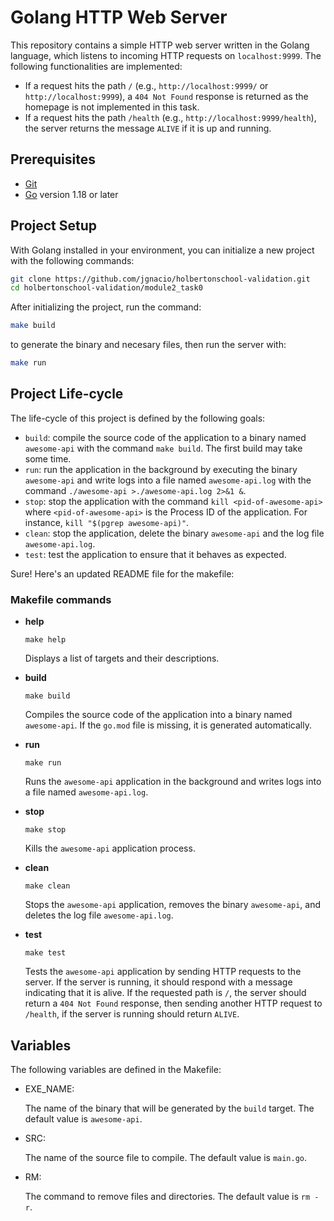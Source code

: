 # Golang HTTP Web Server

This repository contains a simple HTTP web server written in the Golang language, which listens to incoming HTTP requests on `localhost:9999`. The following functionalities are implemented:

- If a request hits the path `/` (e.g., `http://localhost:9999/` or `http://localhost:9999`), a `404 Not Found` response is returned as the homepage is not implemented in this task.
- If a request hits the path `/health` (e.g., `http://localhost:9999/health`), the server returns the message `ALIVE` if it is up and running.

## Prerequisites

* [Git](http://https://git-scm.com/book/en/v2/Getting-Started-Installing-Git "Git")
* [Go](http://https://go.dev/dl/ "Go") version 1.18 or later

## Project Setup

With Golang installed in your environment, you can initialize a new project with the following commands:

```bash
git clone https://github.com/jgnacio/holbertonschool-validation.git
cd holbertonschool-validation/module2_task0
```

After initializing the project, run the command:
```bash
make build
``` 
to generate the binary and necesary files, then
run the server with:
```bash
make run
```


## Project Life-cycle

The life-cycle of this project is defined by the following goals:

- `build`: compile the source code of the application to a binary named `awesome-api` with the command `make build`. The first build may take some time.
- `run`: run the application in the background by executing the binary `awesome-api` and write logs into a file named `awesome-api.log` with the command `./awesome-api >./awesome-api.log 2>&1 &`.
- `stop`: stop the application with the command `kill <pid-of-awesome-api>` where `<pid-of-awesome-api>` is the Process ID of the application. For instance, `kill "$(pgrep awesome-api)"`.
- `clean`: stop the application, delete the binary `awesome-api` and the log file `awesome-api.log`.
- `test`: test the application to ensure that it behaves as expected.

Sure! Here's an updated README file for the makefile:


### Makefile commands
* **help**
	```
	make help
	```

	Displays a list of targets and their descriptions.

* **build**

	```
	make build
	```

	Compiles the source code of the application into a binary named `awesome-api`. If the `go.mod` file is missing, it is generated automatically. 

* **run**

	```
	make run
	```

	Runs the `awesome-api` application in the background and writes logs into a file named `awesome-api.log`.

* **stop**

	```
	make stop
	```

	Kills the `awesome-api` application process.

* **clean**

	```
	make clean
	```

	Stops the `awesome-api` application, removes the binary `awesome-api`, and deletes the log file `awesome-api.log`.

* **test**

	```
	make test
	```

	Tests the `awesome-api` application by sending HTTP requests to the server. If the server is running, it should respond with a message indicating that it is alive. If the requested path is `/`, the server should return a `404 Not Found` response, then sending another HTTP request to `/health`, if the server is running should return `ALIVE`.

## Variables

The following variables are defined in the Makefile:

* EXE_NAME:

	The name of the binary that will be generated by the `build` target. The default value is `awesome-api`.

* SRC:

	The name of the source file to compile. The default value is `main.go`.

* RM:

	The command to remove files and directories. The default value is `rm -r`.